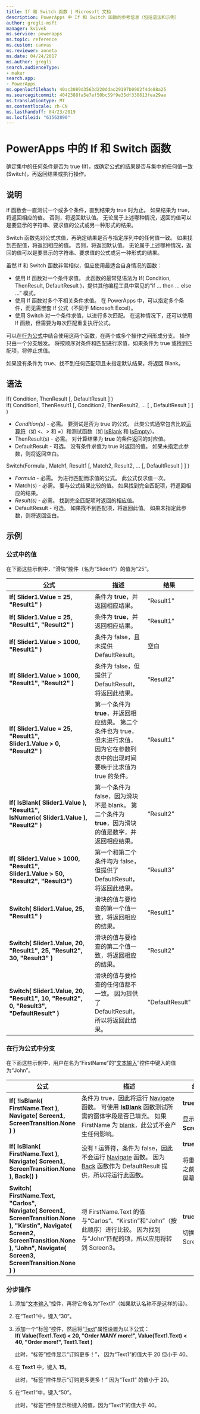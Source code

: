 ```yaml
---
title: If 和 Switch 函数 | Microsoft 文档
description: PowerApps 中 If 和 Switch 函数的参考信息（包括语法和示例）
author: gregli-msft
manager: kvivek
ms.service: powerapps
ms.topic: reference
ms.custom: canvas
ms.reviewer: anneta
ms.date: 04/24/2017
ms.author: gregli
search.audienceType:
- maker
search.app:
- PowerApps
ms.openlocfilehash: 40ac3089d3563d220ddac29197b0902f4de88a25
ms.sourcegitcommit: 4042388fa5e7ef50bc59f9e35df330613fea29ae
ms.translationtype: MT
ms.contentlocale: zh-CN
ms.lasthandoff: 04/23/2019
ms.locfileid: "61562890"
---
```

# <a name="if-and-switch-functions-in-powerapps"></a>PowerApps 中的 If 和 Switch 函数
确定集中的任何条件是否为 true (If)，或确定公式的结果是否与集中的任何值一致 (Switch)，再返回结果或执行操作。

## <a name="description"></a>说明
If 函数会一直测试一个或多个条件，直到结果为 true 时为止。 如果结果为 true，将返回相应的值。 否则，将返回默认值。 无论属于上述哪种情况，返回的值可以是要显示的字符串、要求值的公式或另一种形式的结果。

Switch 函数先对公式求值，再确定结果是否与指定序列中的任何值一致。 如果找到匹配值，将返回相应的值。 否则，将返回默认值。 无论属于上述哪种情况，返回的值可以是要显示的字符串、要求值的公式或另一种形式的结果。

虽然 If 和 Switch 函数非常相似，但应使用最适合自身情况的函数：

* 使用 If 函数对一个条件求值。 此函数的最常见语法为 If( Condition, ThenResult, DefaultResult )，提供其他编程工具中常见的“if …  then … else …” 模式。
* 使用 If 函数对多个不相关条件求值。 在 PowerApps 中，可以指定多个条件，而无需嵌套 If 公式（不同于 Microsoft Excel）。
* 使用 Switch 对一个条件求值，以进行多次匹配。 在这种情况下，还可以使用 If 函数，但需要为每次匹配重复执行公式。

可以在[行为公式](../working-with-formulas-in-depth.md)中结合使用这两个函数，在两个或多个操作之间形成分支。 操作只由一个分支触发。 将按顺序对条件和匹配进行求值，如果条件为 true 或找到匹配项，将停止求值。

如果没有条件为 true、找不到任何匹配项且未指定默认结果，将返回 Blank。

## <a name="syntax"></a>语法
If( Condition, ThenResult [, DefaultResult ] )<br>If( Condition1, ThenResult1 [, Condition2, ThenResult2, ... [ , DefaultResult ] ] )

* *Condition(s)* - 必需。 要测试是否为 true 的公式。 此类公式通常包含比较[运算符](operators.md)（如 <、> 和 =）和测试函数（如 [IsBlank](function-isblank-isempty.md) 和 [IsEmpty](function-isblank-isempty.md)）。
* ThenResult(s) - 必需。 对计算结果为 **true** 的条件返回的对应值。
* DefaultResult - 可选。 没有条件求值为 true 时返回的值。  如果未指定此参数，则将返回空白。

Switch(Formula , Match1, Result1 [, Match2, Result2, ... [, DefaultResult ] ] )

* *Formula* - 必需。 为进行匹配而求值的公式。  此公式仅求值一次。
* Match(s) - 必需。 要与公式结果比较的值。  如果找到完全匹配项，将返回相应的结果。
* *Result(s)* - 必需。 找到完全匹配项时返回的相应值。
* DefaultResult - 可选。 如果找不到匹配项，将返回此值。 如果未指定此参数，则将返回空白。

## <a name="examples"></a>示例
### <a name="values-in-formulas"></a>公式中的值
在下面这些示例中，“滑块”控件（名为“Slider1”）的值为“25”。

| 公式 | 描述 | 结果 |
| --- | --- | --- |
| **If( Slider1.Value&nbsp;=&nbsp;25, "Result1" )** |条件为 **true**，并返回相应结果。 |“Result1” |
| **If( Slider1.Value&nbsp;=&nbsp;25, "Result1", "Result2" )** |条件为 **true**，并返回相应结果。 |“Result1” |
| **If( Slider1.Value&nbsp;>&nbsp;1000, "Result1" )** |条件为 false，且未提供 DefaultResult。 |空白 |
| **If( Slider1.Value&nbsp;>&nbsp;1000, "Result1", "Result2" )** |条件为 false，但提供了 DefaultResult，将返回此结果。 |“Result2” |
| **If( Slider1.Value&nbsp;=&nbsp;25, "Result1", Slider1.Value&nbsp;>&nbsp;0, "Result2" )** |第一个条件为 **true**，并返回相应结果。 第二个条件也为 true，但未进行求值，因为它在参数列表中的出现时间要晚于比求值为 true 的条件。 |“Result1” |
| **If( IsBlank(&nbsp;Slider1.Value&nbsp;), "Result1", IsNumeric(&nbsp;Slider1.Value&nbsp;), "Result2" )** |第一个条件为 false，因为滑块不是 blank。 第二个条件为 **true**，因为滑块的值是数字，并返回相应结果。 |“Result2” |
| **If( Slider1.Value&nbsp;>&nbsp;1000, "Result1", Slider1.Value&nbsp;>&nbsp;50, "Result2", "Result3")** |第一个和第二个条件均为 false，但提供了 DefaultResult，将返回此结果。 |“Result3” |
| **Switch( Slider1.Value, 25, "Result1" )** |滑块的值与要检查的第一个值一致，将返回相应的结果。 |“Result1” |
| **Switch( Slider1.Value, 20, "Result1", 25, "Result2", 30, "Result3" )** |滑块的值与要检查的第二个值一致，将返回相应的结果。 |“Result2” |
| **Switch( Slider1.Value, 20, "Result1", 10, "Result2", 0, "Result3", "DefaultResult" )** |滑块的值与要检查的任何值都不一致。  因为提供了 DefaultResult，所以将返回此结果。 |"DefaultResult" |

### <a name="branching-in-behavior-formulas"></a>在行为公式中分支
在下面这些示例中，用户在名为“FirstName”的“[文本输入](../controls/control-text-input.md)”控件中键入的值为“John”。

| 公式 | 描述 | 结果 |
| --- | --- | --- |
| **If( !IsBlank( FirstName.Text ), Navigate(&nbsp;Screen1, ScreenTransition.None ) )** |条件为 true，因此将运行 [Navigate](function-navigate.md) 函数。 可使用 **[IsBlank](function-isblank-isempty.md)** 函数测试所需的窗体字段是否已填充。  如果 FirstName 为 [blank](function-isblank-isempty.md)，此公式不会产生任何影响。 |**true**<br><br>显示更改为 **Screen1**。 |
| **If( IsBlank( FirstName.Text ), Navigate(&nbsp;Screen1, ScreenTransition.None ), Back() )** |没有 !  运算符，条件为 false，因此不会运行 [Navigate](function-navigate.md) 函数。 因为 [Back](function-navigate.md) 函数作为 DefaultResult 提供，所以将运行此函数。 |**true**<br><br>将重新显示之前显示的屏幕。 |
| **Switch( FirstName.Text, "Carlos", Navigate(&nbsp;Screen1, ScreenTransition.None ), "Kirstin", Navigate( Screen2, ScreenTransition.None ), "John", Navigate( Screen3, ScreenTransition.None ) )** |将 FirstName.Text 的值与“Carlos”、“Kirstin”和“John”（按此顺序）进行比较。 因为找到与“John”匹配的项，所以应用将转到 Screen3。 |**true**<br><br>切换显示 Screen3。 |

### <a name="step-by-step"></a>分步操作
1. 添加“[文本输入](../controls/control-text-input.md)”控件，再将它命名为“Text1”（如果默认名称不是这样的话）。
2. 在“Text1”中，键入“30”。
3. 添加一个“标签”控件，然后将“[Text](../controls/properties-core.md)”属性设置为以下公式：<br>
   **If( Value(Text1.Text) < 20, "Order MANY more!", Value(Text1.Text) < 40, "Order more!", Text1.Text )**
   
    此时，“标签”控件显示“订购更多！”， 因为“Text1”的值大于 20 但小于 40。
4. 在 **Text1** 中，键入 **15**。
   
    此时，“标签”控件显示“订购更多更多！” 因为“Text1” 的值小于 20。
5. 在“Text1”中，键入“50”。
   
    此时，“标签”控件显示所键入的值，因为“Text1”的值大于 40。

